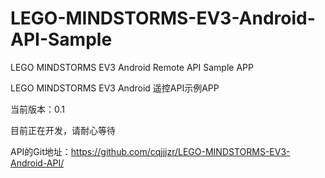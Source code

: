 # LEGO-MINDSTORMS-EV3-Android-API-Sample

LEGO MINDSTORMS EV3 Android Remote API Sample APP

LEGO MINDSTORMS EV3 Android 遥控API示例APP

当前版本：0.1

目前正在开发，请耐心等待

API的Git地址：https://github.com/cqjjjzr/LEGO-MINDSTORMS-EV3-Android-API/
